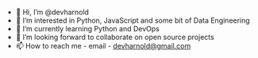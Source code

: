 - 👋 Hi, I’m @devharnold
- 👀 I’m interested in Python, JavaScript and some bit of Data Engineering
- 🌱 I’m currently learning Python and DevOps
- 💞️ I’m looking forward to collaborate on open source projects
- 📫 How to reach me - email - devharnold@gmail.com

<!---
devharnold/devharnold is a ✨ special ✨ repository because its `README.md` (this file) appears on your GitHub profile.
You can click the Preview link to take a look at your changes.
--->
